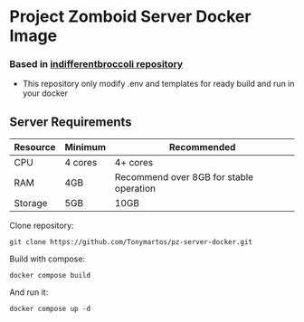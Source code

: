 # Project Zomboid Server Docker Image

### Based in [indifferentbroccoli repository](https://github.com/indifferentbroccoli/projectzomboid-server-docker)

- This repository only modify .env and templates for ready build and run in your docker

## Server Requirements

| Resource | Minimum | Recommended                             |
| -------- | ------- | --------------------------------------- |
| CPU      | 4 cores | 4+ cores                                |
| RAM      | 4GB     | Recommend over 8GB for stable operation |
| Storage  | 5GB     | 10GB                                    |


Clone repository:

`git clone https://github.com/Tonymartos/pz-server-docker.git`


Build with compose:

`docker compose build`


And run it:

`docker compose up -d`
